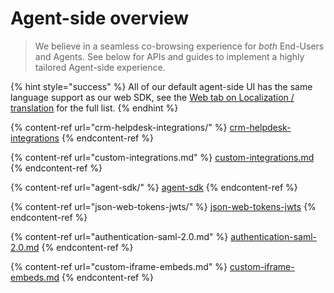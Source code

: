 # Agent-side overview

> We believe in a seamless co-browsing experience for _both_ End-Users and Agents. See below for APIs and guides to implement a highly tailored Agent-side experience.&#x20;

{% hint style="success" %}
All of our default agent-side UI has the same language support as our web SDK, see the [Web tab on Localization / translation](../sdk-features/customize-the-interface/localization.md) for the full list. &#x20;
{% endhint %}

{% content-ref url="crm-helpdesk-integrations/" %}
[crm-helpdesk-integrations](crm-helpdesk-integrations/)
{% endcontent-ref %}

{% content-ref url="custom-integrations.md" %}
[custom-integrations.md](custom-integrations.md)
{% endcontent-ref %}

{% content-ref url="agent-sdk/" %}
[agent-sdk](agent-sdk/)
{% endcontent-ref %}

{% content-ref url="json-web-tokens-jwts/" %}
[json-web-tokens-jwts](json-web-tokens-jwts/)
{% endcontent-ref %}

{% content-ref url="authentication-saml-2.0.md" %}
[authentication-saml-2.0.md](authentication-saml-2.0.md)
{% endcontent-ref %}

{% content-ref url="custom-iframe-embeds.md" %}
[custom-iframe-embeds.md](custom-iframe-embeds.md)
{% endcontent-ref %}
